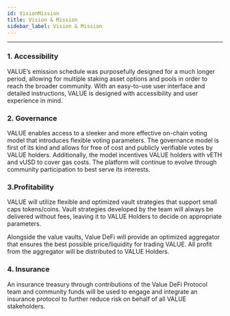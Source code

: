 ```yaml
---
id: VisionMission
title: Vision & Mission
sidebar_label: Vision & Mission
---
```


---

### 1. Accessibility

VALUE’s emission schedule was purposefully designed for a much longer period, allowing for multiple staking asset options and pools in order to reach the broader community. With an easy-to-use user interface and detailed instructions, VALUE is designed with accessibility and user experience in mind.

### 2. Governance

VALUE enables access to a sleeker and more effective on-chain voting model that introduces flexible voting parameters. The governance model is first of its kind and allows for free of cost and publicly verifiable votes by VALUE holders. Additionally, the model incentives VALUE holders with vETH and vUSD to cover gas costs. The platform will continue to evolve through community participation to best serve its interests.

### 3.Profitability

VALUE will utilize flexible and optimized vault strategies that support small caps tokens/coins. Vault strategies developed by the team will always be delivered without fees, leaving it to VALUE Holders to decide on appropriate parameters.

Alongside the value vaults, Value DeFi will provide an optimized aggregator that ensures the best possible price/liquidity for trading VALUE. All profit from the aggregator will be distributed to VALUE Holders.

### 4. Insurance

An insurance treasury through contributions of the Value DeFi Protocol team and community funds will be used to engage and integrate an insurance protocol to further reduce risk on behalf of all VALUE stakeholders.
